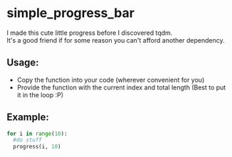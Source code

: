 # simple_progress_bar
I made this cute little progress before I discovered tqdm.<br>
It's a good friend if for some reason you can't afford 
another dependency.

## Usage:

* Copy the function into your code (wherever convenient for you)
* Provide the function with the current index and total length (Best to put it in the loop :P)

## Example:
```python
for i in range(10):
  #do stuff
  progress(i, 10)
  ```
